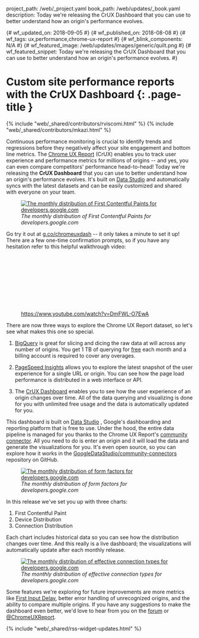 project_path: /web/_project.yaml
book_path: /web/updates/_book.yaml
description: Today we're releasing the CrUX Dashboard that you can use to better understand how an origin's performance evolves.

{# wf_updated_on: 2018-09-05 #}
{# wf_published_on: 2018-08-08 #}
{# wf_tags: ux,performance,chrome-ux-report #}
{# wf_blink_components: N/A #}
{# wf_featured_image: /web/updates/images/generic/quilt.png #}
{# wf_featured_snippet: Today we're releasing the CrUX Dashboard that you can use to better understand how an origin's performance evolves. #}

# Custom site performance reports with the CrUX Dashboard {: .page-title }

{% include "web/_shared/contributors/rviscomi.html" %}
{% include "web/_shared/contributors/mkazi.html" %}

Continuous performance monitoring is crucial to identify trends and
regressions before they negatively affect your site engagement and bottom line
metrics. The
[Chrome UX Report](/web/tools/chrome-user-experience-report/)
(CrUX) enables you to track user experience and performance metrics for
millions of origins -- and yes, you can even compare competitors' performance
head-to-head! Today we're releasing the **CrUX Dashboard** that you can use to
better understand how an origin's performance evolves. It's built on
[Data Studio](https://cloud.google.com/data-studio/) and automatically syncs
with the latest datasets and can be easily customized and shared with everyone
on your team.

<figure>
  <a href="https://g.co/chromeuxdash">
    <img src="/web/updates/images/2018/08/crux-dash-fcp.png"
    alt="The monthly distribution of First Contentful Paints for
    developers.google.com">
  </a>
  <figcaption class="clearfix align-center">
    <i>
      The monthly distribution of First Contentful Paints for
      developers.google.com
    </i>
  </figcaption>
</figure>

Go try it out at [g.co/chromeuxdash](https://g.co/chromeuxdash) -- it only
takes a minute to set it up! There are a few one-time confirmation prompts, so
if you have any hesitation refer to this helpful walkthrough video:

<figure>
  <div class="video-wrapper-full-width">
    <iframe class="devsite-embedded-youtube-video" data-video-id="DmFWL-O7EwA"
    frameborder="0" allow="autoplay; encrypted-media" allowfullscreen>
    </iframe>
  </div>
  <figcaption class="clearfix align-center">
    <a href="https://www.youtube.com/watch?v=DmFWL-O7EwA">
      https://www.youtube.com/watch?v=DmFWL-O7EwA
    </a>
  </figcaption>
</figure>

There are now three ways to explore the Chrome UX Report dataset, so let's see
what makes this one so special.

1. [BigQuery](/web/tools/chrome-user-experience-report/getting-started) is
great for slicing and dicing the raw data at will across any number of
origins. You get 1 TB of querying for
[free](https://cloud.google.com/bigquery/pricing#free-tier) each month and a
billing account is required to cover any overages.

2. [PageSpeed Insights](/speed/pagespeed/insights/) allows you to explore the
latest snapshot of the user experience for a single URL or origin. You can see
how the page load performance is distributed in a web interface or API.

3. The [CrUX Dashboard](https://g.co/chromeuxdash) enables you to see how the
user experience of an origin changes over time. All of the data querying and
visualizing is done for you with unlimited free usage and the data is
automatically updated for you.

This dashboard is built on [Data Studio](https://cloud.google.com/data-studio/)
, Google's dashboarding and reporting platform that is free to use. Under the
hood, the entire data pipeline is managed for you thanks to the Chrome UX
Report's [community connector](/datastudio/connector/). All you need to do is
enter an origin and it will load the data and generate the visualizations for
you. It's even open source, so you can explore how it works in the
[GoogleDataStudio/community-connectors](https://github.com/googledatastudio/community-connectors/tree/master/chrome-ux-report)
repository on GitHub.

<figure>
  <a href="https://g.co/chromeuxdash">
    <img src="/web/updates/images/2018/08/crux-dash-device.png"
    alt="The monthly distribution of form factors for
    developers.google.com">
  </a>
  <figcaption class="clearfix align-center">
    <i>
      The monthly distribution of form factors for developers.google.com
    </i>
  </figcaption>
</figure>

In this release we've set you up with three charts:

1. First Contentful Paint
2. Device Distribution
3. Connection Distribution

Each chart includes historical data so you can see how the distribution
changes over time. And this really is a live dashboard; the visualizations
will automatically update after each monthly release.

<figure>
  <a href="https://g.co/chromeuxdash">
    <img src="/web/updates/images/2018/08/crux-dash-ect.png"
    alt="The monthly distribution of effective connection types for
    developers.google.com">
  </a>
  <figcaption class="clearfix align-center">
    <i>
      The monthly distribution of effective connection types for
      developers.google.com
    </i>
  </figcaption>
</figure>

Some features we're exploring for future improvements are more metrics like
[First Input Delay](/web/updates/2018/07/first-input-delay-in-crux),
better error handling of unrecognized origins, and the ability to compare
multiple origins. If you have any suggestions to make the dashboard even
better, we'd love to hear from you on the
[forum](https://groups.google.com/a/chromium.org/forum/#!forum/chrome-ux-report)
or
[@ChromeUXReport](https://twitter.com/ChromeUXReport).

{% include "web/_shared/rss-widget-updates.html" %}

